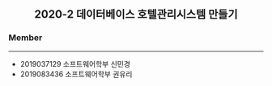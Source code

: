 ## **<center>2020-2 데이터베이스 호텔관리시스템 만들기</center>**

### Member
___
* 2019037129 소프트웨어학부 신민경
* 2019083436 소프트웨어학부 권유리
